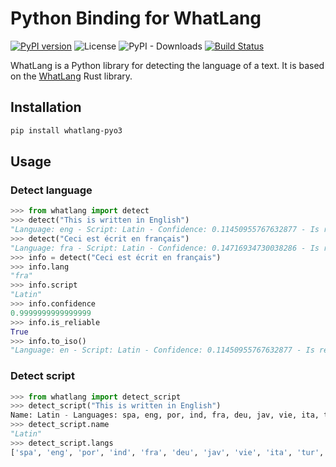 # Python Binding for WhatLang


[![PyPI version](https://badge.fury.io/py/whatlang-pyo3.svg)](https://badge.fury.io/py/whatlang-pyo3)
![License](https://img.shields.io/pypi/l) ![PyPI - Downloads](https://img.shields.io/pypi/dm/whatlang-pyo3)
[![Build Status](https://img.shields.io/endpoint.svg?url=https%3A%2F%2Factions-badge.atrox.dev%2Fomarmhaimdat%2Fwhatlang-pyo3%2Fbadge%3Fref%3Dmaster&style=flat)](https://actions-badge.atrox.dev/omarmhaimdat/whatlang-pyo3/goto?ref=master)

WhatLang is a Python library for detecting the language of a text. It is based on the [WhatLang](https://github.com/greyblake/whatlang-rs) Rust library.

## Installation

```bash
pip install whatlang-pyo3
```

## Usage

### Detect language

```python
>>> from whatlang import detect
>>> detect("This is written in English")
"Language: eng - Script: Latin - Confidence: 0.11450955767632877 - Is reliable: false"
>>> detect("Ceci est écrit en français")
"Language: fra - Script: Latin - Confidence: 0.14716934730038286 - Is reliable: false"
>>> info = detect("Ceci est écrit en français")
>>> info.lang
"fra"
>>> info.script
"Latin"
>>> info.confidence
0.9999999999999999
>>> info.is_reliable
True
>>> info.to_iso()
"Language: en - Script: Latin - Confidence: 0.11450955767632877 - Is reliable: false"
```

### Detect script

```python
>>> from whatlang import detect_script
>>> detect_script("This is written in English")
Name: Latin - Languages: spa, eng, por, ind, fra, deu, jav, vie, ita, tur, pol, ron, hrv, nld, uzb, hun, aze, ces, zul, swe, aka, sna, afr, fin, slk, tgl, tuk, dan, nob, cat, lit, slv, epo, lav, est, lat
>>> detect_script.name
"Latin"
>>> detect_script.langs
['spa', 'eng', 'por', 'ind', 'fra', 'deu', 'jav', 'vie', 'ita', 'tur', 'pol', 'ron', 'hrv', 'nld', 'uzb', 'hun', 'aze', 'ces', 'zul', 'swe', 'aka', 'sna', 'afr', 'fin', 'slk', 'tgl', 'tuk', 'dan', 'nob', 'cat', 'lit', 'slv', 'epo', 'lav', 'est', 'lat']
```